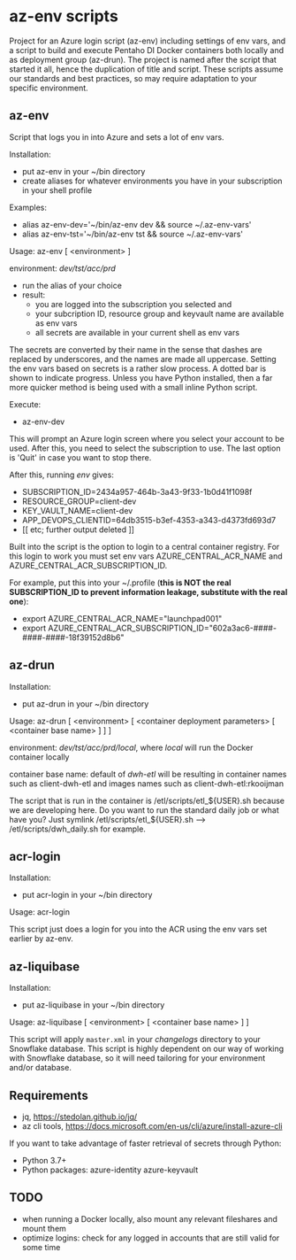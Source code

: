 # az-env scripts

Project for an Azure login script (az-env) including settings of env vars, and a script to build and execute Pentaho DI Docker containers both locally and as deployment group (az-drun). The project is named after the script that started it all, hence the duplication of title and script.
These scripts assume our standards and best practices, so may require adaptation to your specific environment.

## az-env

Script that logs you in into Azure and sets a lot of env vars.

Installation:

- put az-env in your ~/bin directory
- create aliases for whatever environments you have in your subscription in your shell profile

Examples:

- alias az-env-dev='~/bin/az-env dev && source ~/.az-env-vars'
- alias az-env-tst='~/bin/az-env tst && source ~/.az-env-vars'

Usage:
az-env [ \<environment> ]

environment: *dev/tst/acc/prd*

- run the alias of your choice
- result:
  - you are logged into the subscription you selected and
  - your subcription ID, resource group and keyvault name are available as env vars
  - all secrets are available in your current shell as env vars

The secrets are converted by their name in the sense that dashes are replaced by underscores, and the names are made all uppercase.
Setting the env vars based on secrets is a rather slow process. A dotted bar is shown to indicate progress.
Unless you have Python installed, then a far more quicker method is being used with a small inline Python script.

Execute:

- az-env-dev

This will prompt an Azure login screen where you select your account to be used. After this, you need to select the subscription to use. The last option is 'Quit' in case you want to stop there.

After this, running *env* gives:

- SUBSCRIPTION_ID=2434a957-464b-3a43-9f33-1b0d41f1098f
- RESOURCE_GROUP=client-dev
- KEY_VAULT_NAME=client-dev
- APP_DEVOPS_CLIENTID=64db3515-b3ef-4353-a343-d4373fd693d7
- [[ etc; further output deleted ]]

Built into the script is the option to login to a central container registry.
For this login to work you must set env vars AZURE_CENTRAL_ACR_NAME and AZURE_CENTRAL_ACR_SUBSCRIPTION_ID.

For example, put this into your ~/.profile (**this is NOT the real SUBSCRIPTION_ID to prevent information leakage, substitute with the real one**):

- export AZURE_CENTRAL_ACR_NAME="launchpad001"
- export AZURE_CENTRAL_ACR_SUBSCRIPTION_ID="602a3ac6-####-####-####-18f39152d8b6"

## az-drun

Installation:

- put az-drun in your ~/bin directory

Usage:
az-drun [ \<environment> [ \<container deployment parameters> [ \<container base name> ] ] ]

environment: *dev/tst/acc/prd/local*, where *local* will run the Docker container locally

container base name: default of *dwh-etl* will be resulting in container names such as client-dwh-etl and images names such as client-dwh-etl:rkooijman

The script that is run in the container is /etl/scripts/etl_${USER}.sh because we are developing here. Do you want to run the standard daily job or what have you? Just symlink /etl/scripts/etl_${USER}.sh --> /etl/scripts/dwh_daily.sh for example.

## acr-login

Installation:

- put acr-login in your ~/bin directory

Usage:
acr-login

This script just does a login for you into the ACR using the env vars set earlier by az-env.

## az-liquibase

Installation:

- put az-liquibase in your ~/bin directory

Usage:
az-liquibase [ \<environment> [ \<container base name> ] ]

This script will apply `master.xml` in your *changelogs* directory to your Snowflake database.
This script is highly dependent on our way of working with Snowflake database, so it will need tailoring for your environment and/or database.

## Requirements

- jq, <https://stedolan.github.io/jq/>
- az cli tools, <https://docs.microsoft.com/en-us/cli/azure/install-azure-cli>

If you want to take advantage of faster retrieval of secrets through Python:

- Python 3.7+
- Python packages: azure-identity azure-keyvault

## TODO

- when running a Docker locally, also mount any relevant fileshares and mount them
- optimize logins: check for any logged in accounts that are still valid for some time
